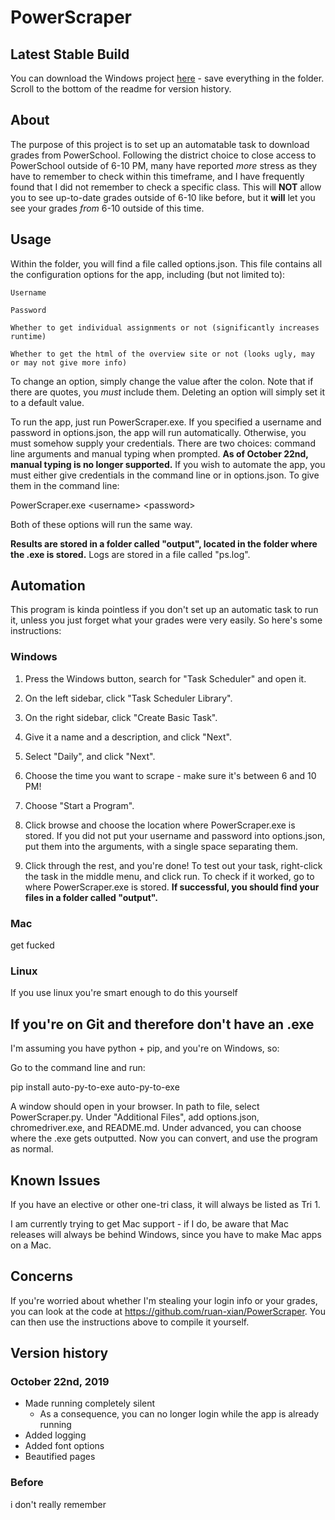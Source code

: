 # PowerScraper

## Latest Stable Build

You can download the Windows project [here](https://drive.google.com/open?id=16UMbQoXHwigCkT86fDDq_zKD8AX91jkv) -
save everything in the folder. Scroll to the bottom of the readme for version history.

## About

The purpose of this project is to set up an automatable task to download grades from PowerSchool.
Following the district choice to close access to PowerSchool outside of 6-10 PM, many have reported
*more* stress as they have to remember to check within this timeframe, and I have frequently found
that I did not remember to check a specific class. This will **NOT** allow you to see up-to-date
grades outside of 6-10 like before, but it **will** let you see your grades *from* 6-10 outside
of this time.

## Usage

Within the folder, you will find a file called options.json. This file contains all the
configuration options for the app, including (but not limited to):
    
    Username
    
    Password
    
    Whether to get individual assignments or not (significantly increases runtime)
    
    Whether to get the html of the overview site or not (looks ugly, may or may not give more info)

To change an option, simply change the value after the colon. Note that if there are quotes, you
*must* include them. Deleting an option will simply set it to a default value.

To run the app, just run PowerScraper.exe. If you specified a username and password in options.json,
the app will run automatically. Otherwise, you must somehow supply your credentials. There are two choices:
command line arguments and manual typing when prompted. 
**As of October 22nd, manual typing is no longer supported.**
If you wish to automate the app, you must either 
give credentials in the command line or in options.json. To give them in the command line:

PowerScraper.exe \<username\> \<password\>

Both of these options will run the same way.

**Results are stored in a folder called "output", located in the folder where the .exe is stored.**
Logs are stored in a file called "ps.log".

## Automation

This program is kinda pointless if you don't set up an automatic task to run it, unless you just
forget what your grades were very easily. So here's some instructions:

### Windows

1. Press the Windows button, search for "Task Scheduler" and open it.

2. On the left sidebar, click "Task Scheduler Library".

3. On the right sidebar, click "Create Basic Task".

4. Give it a name and a description, and click "Next".

5. Select "Daily", and click "Next".

6. Choose the time you want to scrape - make sure it's between 6 and 10 PM!

7. Choose "Start a Program".

8. Click browse and choose the location where PowerScraper.exe is stored.
If you did not put your username and password into options.json, put them into
the arguments, with a single space separating them.

9. Click through the rest, and you're done!
To test out your task, right-click the task in the middle menu, and click run.
To check if it worked, go to where PowerScraper.exe is stored.
**If successful, you should find your files in a folder called "output".**

### Mac

get fucked

### Linux

If you use linux you're smart enough to do this yourself

## If you're on Git and therefore don't have an .exe

I'm assuming you have python + pip, and you're on Windows, so:

Go to the command line and run:

pip install auto-py-to-exe
auto-py-to-exe

A window should open in your browser. In path to file, select PowerScraper.py.
Under "Additional Files", add options.json, chromedriver.exe, and README.md.
Under advanced, you can choose where the .exe gets outputted.
Now you can convert, and use the program as normal.

## Known Issues

If you have an elective or other one-tri class, it will always be listed as Tri 1.

I am currently trying to get Mac support - if I do, be aware that Mac releases will
always be behind Windows, since you have to make Mac apps on a Mac.

## Concerns

If you're worried about whether I'm stealing your login info or your grades, you can look at the code at 
https://github.com/ruan-xian/PowerScraper. You can then use the instructions above to compile it yourself.

## Version history

### October 22nd, 2019

- Made running completely silent
    - As a consequence, you can no longer login while the app is already running
- Added logging
- Added font options
- Beautified pages

### Before

i don't really remember